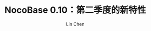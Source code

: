 ---
author: Lin Chen
pubDatetime: 2023-06-23T07:31:20Z
title: "NocoBase 0.10：第二季度的新特性"
postSlug: release-v0.10
# featured: true
draft: false
tags:
  - release
ogImage: ""
description: ""
---